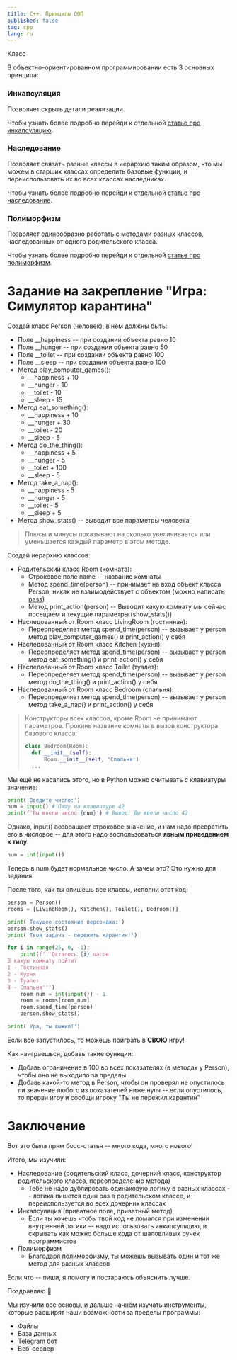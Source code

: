 ```yaml
---
title: C++. Принципы ООП
published: false
tag: cpp
lang: ru
---
```


Класс

В объектно-ориентированном программировании есть 3 основных принципа:

### Инкапсуляция

Позволяет скрыть детали реализации.

Чтобы узнать более подробно перейди к отдельной [статье про инкапсуляцию](/cpp-classes-incapsulation-ru).

### Наследование

Позволяет связать разные классы в иерархию таким образом, что мы можем в старших классах определить базовые функции, и переиспользовать их во всех классах наследниках.

Чтобы узнать более подробно перейди к отдельной [статье про наследование](/cpp-classes-inheritance-ru).

### Полиморфизм

Позволяет единообразно работать с методами разных классов, наследованных от одного родительского класса.

Чтобы узнать более подробно перейди к отдельной [статье про полиморфизм](/cpp-classes-polymorphism-ru).

# Задание на закрепление "Игра: Симулятор карантина"

Создай класс Person (человек), в нём должны быть:
* Поле __happiness -- при создании объекта равно 10
* Поле __hunger -- при создании объекта равно 50
* Поле __toilet -- при создании объекта равно 100
* Поле __sleep -- при создании объекта равно 100
* Метод play_computer_games():
    * __happiness + 10
    * __hunger - 10
    * __toilet - 10
    * __sleep - 15
* Метод eat_something():
    * __happiness + 10
    * __hunger + 30
    * __toilet - 20
    * __sleep - 5
* Метод do_the_thing():
    * __happiness + 5
    * __hunger - 5
    * __toilet + 100
    * __sleep - 5
* Метод take_a_nap():
    * __happiness - 5
    * __hunger - 5
    * __toilet - 5
    * __sleep + 5
* Метод show_stats() -- выводит все параметры человека

> Плюсы и минусы показывают на сколько увеличивается или уменьшается каждый параметр в этом методе.

Создай иерархию классов:

* Родительский класс Room (комната):
    * Строковое поле name -- название комнаты
    * Метод spend_time(person) -- принимает на вход объект класса Person, никак не взаимодействует с объектом (можно написать [pass](https://ru.stackoverflow.com/questions/1117852/%D0%97%D0%B0%D1%87%D0%B5%D0%BC-%D0%BD%D1%83%D0%B6%D0%B5%D0%BD-%D0%BE%D0%BF%D0%B5%D1%80%D0%B0%D1%82%D0%BE%D1%80-pass))
    * Метод print_action(person) -- Выводит какую комнату мы сейчас посещаем и текущие параметры (show_stats())
* Наследованный от Room класс LivingRoom (гостинная):
    * Переопределяет метод spend_time(person) -- вызывает у person метод play_computer_games() и print_action() у себя
* Наследованный от Room класс Kitchen (кухня):
    * Переопределяет метод spend_time(person) -- вызывает у person метод eat_something() и print_action() у себя
* Наследованный от Room класс Toilet (туалет):
    * Переопределяет метод spend_time(person) -- вызывает у person метод do_the_thing() и print_action() у себя
* Наследованный от Room класс Bedroom (спальня):
    * Переопределяет метод spend_time(person) -- вызывает у person метод take_a_nap() и print_action() у себя

> Конструкторы всех классов, кроме Room не принимают параметров. Прокинь название комнаты в вызов конструктора базового класса:
> ```python
> class Bedroom(Room):
>   def __init__(self):
>       Room.__init__(self, 'Спальня')
>   ...
> ```

Мы ещё не касались этого, но в Python можно считывать с клавиатуры значение:

```python
print('Введите число:')
num = input() # Пишу на клавиатуре 42
print(f'Вы ввели число {num}') # Вывод: Вы ввели число 42
```

Однако, input() возвращает строковое значение, и нам надо превратить его в числовое -- для этого надо воспользоваться **явным приведением к типу**:

```python
num = int(input())
```

Теперь в num будет нормальное число. А зачем это? Это нужно для задания.

После того, как ты опишешь все классы, исполни этот код:

```python
person = Person()
rooms = [LivingRoom(), Kitchen(), Toilet(), Bedroom()]

print('Текущее состояние персонажа:')
person.show_stats()
print('Твоя задача - пережить карантин!')

for i in range(25, 0, -1):
    print(f'''Осталось {i} часов
В какую комнату пойти?
1 - Гостинная
2 - Кухня
3 - Туалет
4 - Спальня''')
    room_num = int(input()) - 1
    room = rooms[room_num]
    room.spend_time(person)
    person.show_stats()

print('Ура, ты выжил!')
```

Если всё запустилось, то можешь поиграть в **СВОЮ** игру!

Как наиграешься, добавь такие функции:

* Добавь ограничение в 100 во всех показателях (в методах у Person), чтобы оно не выходило за пределы
* Добавь какой-то метод в Person, чтобы он проверял не опустилось ли значение любого из показателей ниже нуля -- если опустилось, то прерви игру и сообщи игроку "Ты не пережил карантин"

# [](#header-1)Заключение

Вот это была прям босс-статья -- много кода, много нового!

Итого, мы изучили:

* Наследование (родительский класс, дочерний класс, конструктор родительского класса, переопределение метода)
    * Тебе не надо дублировать одинаковую логику в разных классах -- логика пишется один раз в родительском классе, и переиспользуется во всех дочерних классах
* Инкапсуляция (приватное поле, приватный метод)
    * Если ты хочешь чтобы твой код не ломался при изменении внутренней логики -- надо использовать инкапсуляцию, и скрывать как можно больше кода от шаловливых ручек программистов
* Полиморфизм
    * Благодаря полиморфизму, ты можешь вызывать один и тот же метод для разных классов

Если что -- пиши, я помогу и постараюсь объяснить лучше.

Поздравляю 🥳

Мы изучили все основы, и дальше начнём изучать инструменты, которые расширят наши возможности за пределы программы:

* Файлы
* База данных
* Telegram бот
* Веб-сервер
